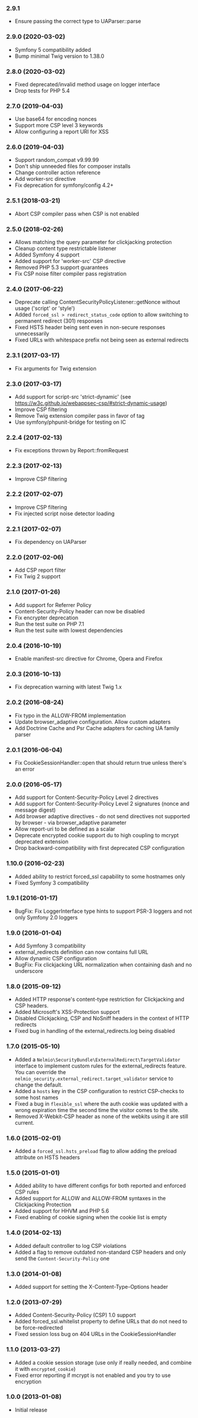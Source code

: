 ### 2.9.1
  * Ensure passing the correct type to UAParser::parse

### 2.9.0 (2020-03-02)

  * Symfony 5 compatibility added
  * Bump minimal Twig version to 1.38.0

### 2.8.0 (2020-03-02)

  * Fixed deprecated/invalid method usage on logger interface
  * Drop tests for PHP 5.4
  
### 2.7.0 (2019-04-03)

  * Use base64 for encoding nonces
  * Support more CSP level 3 keywords
  * Allow configuring a report URI for XSS

### 2.6.0 (2019-04-03)

  * Support random_compat v9.99.99
  * Don't ship unneeded files for composer installs
  * Change controller action reference
  * Add worker-src directive
  * Fix deprecation for symfony/config 4.2+

### 2.5.1 (2018-03-21)

  * Abort CSP compiler pass when CSP is not enabled

### 2.5.0 (2018-02-26)

  * Allows matching the query parameter for clickjacking protection
  * Cleanup content type restrictable listener
  * Added Symfony 4 support
  * Added support for 'worker-src' CSP directive
  * Removed PHP 5.3 support guarantees
  * Fix CSP noise filter compiler pass registration

### 2.4.0 (2017-06-22)

  * Deprecate calling ContentSecurityPolicyListener::getNonce without usage ('script' or 'style')
  * Added `forced_ssl > redirect_status_code` option to allow switching to permanent redirect (301) responses
  * Fixed HSTS header being sent even in non-secure responses unnecessarily
  * Fixed URLs with whitespace prefix not being seen as external redirects

### 2.3.1 (2017-03-17)

  * Fix arguments for Twig extension

### 2.3.0 (2017-03-17)

  * Add support for script-src 'strict-dynamic' (see https://w3c.github.io/webappsec-csp/#strict-dynamic-usage)
  * Improve CSP filtering
  * Remove Twig extension compiler pass in favor of tag
  * Use symfony/phpunit-bridge for testing on IC

### 2.2.4 (2017-02-13)

  * Fix exceptions thrown by Report::fromRequest

### 2.2.3 (2017-02-13)

  * Improve CSP filtering

### 2.2.2 (2017-02-07)

  * Improve CSP filtering
  * Fix injected script noise detector loading

### 2.2.1 (2017-02-07)

  * Fix dependency on UAParser

### 2.2.0 (2017-02-06)

  * Add CSP report filter
  * Fix Twig 2 support

### 2.1.0 (2017-01-26)

  * Add support for Referrer Policy
  * Content-Security-Policy header can now be disabled
  * Fix encrypter deprecation
  * Run the test suite on PHP 7.1
  * Run the test suite with lowest dependencies

### 2.0.4 (2016-10-19)

  * Enable manifest-src directive for Chrome, Opera and Firefox

### 2.0.3 (2016-10-13)

  * Fix deprecation warning with latest Twig 1.x

### 2.0.2 (2016-08-24)
  * Fix typo in the ALLOW-FROM implementation
  * Update browser_adaptive configuration. Allow custom adapters
  * Add Doctrine Cache and Psr Cache adapters for caching UA family parser

### 2.0.1 (2016-06-04)
  * Fix CookieSessionHandler::open that should return true unless there's an error

### 2.0.0 (2016-05-17)
  * Add support for Content-Security-Policy Level 2 directives
  * Add support for Content-Security-Policy Level 2 signatures (nonce and message digest)
  * Add browser adaptive directives - do not send directives not supported by browser - via browser_adaptive parameter
  * Allow report-uri to be defined as a scalar
  * Deprecate encrypted cookie support du to high coupling to mcrypt deprecated extension
  * Drop backward-compatibility with first deprecated CSP configuration

### 1.10.0 (2016-02-23)

  * Added ability to restrict forced_ssl capability to some hostnames only
  * Fixed Symfony 3 compatibility

### 1.9.1 (2016-01-17)

  * BugFix: Fix LoggerInterface type hints to support PSR-3 loggers and not only Symfony 2.0 loggers

### 1.9.0 (2016-01-04)

  * Add Symfony 3 compatibility
  * external_redirects definition can now contains full URL
  * Allow dynamic CSP configuration
  * BugFix: Fix clickjacking URL normalization when containing dash and no underscore

### 1.8.0 (2015-09-12)

  * Added HTTP response's content-type restriction for Clickjacking and CSP headers.
  * Added Microsoft's XSS-Protection support
  * Disabled Clickjacking, CSP and NoSniff headers in the context of HTTP redirects
  * Fixed bug in handling of the external_redirects.log being disabled

### 1.7.0 (2015-05-10)

  * Added a `Nelmio\SecurityBundle\ExternalRedirect\TargetValidator` interface to implement custom rules for the external_redirects feature. You can override the `nelmio_security.external_redirect.target_validator` service to change the default.
  * Added a `hosts` key in the CSP configuration to restrict CSP-checks to some host names
  * Fixed a bug in `flexible_ssl` where the auth cookie was updated with a wrong expiration time the second time the visitor comes to the site.
  * Removed X-Webkit-CSP header as none of the webkits using it are still current.

### 1.6.0 (2015-02-01)

  * Added a `forced_ssl.hsts_preload` flag to allow adding the preload attribute on HSTS headers

### 1.5.0 (2015-01-01)

  * Added ability to have different configs for both reported and enforced CSP rules
  * Added support for ALLOW and ALLOW-FROM syntaxes in the Clickjacking Protection
  * Added support for HHVM and PHP 5.6
  * Fixed enabling of cookie signing when the cookie list is empty

### 1.4.0 (2014-02-13)

  * Added default controller to log CSP violations
  * Added a flag to remove outdated non-standard CSP headers and only send the `Content-Security-Policy` one

### 1.3.0 (2014-01-08)

  * Added support for setting the X-Content-Type-Options header

### 1.2.0 (2013-07-29)

  * Added Content-Security-Policy (CSP) 1.0 support
  * Added forced_ssl.whitelist property to define URLs that do not need to be force-redirected
  * Fixed session loss bug on 404 URLs in the CookieSessionHandler

### 1.1.0 (2013-03-27)

  * Added a cookie session storage (use only if really needed, and combine it with `encrypted_cookie`)
  * Fixed error reporting if mcrypt is not enabled and you try to use encryption

### 1.0.0 (2013-01-08)

  * Initial release

